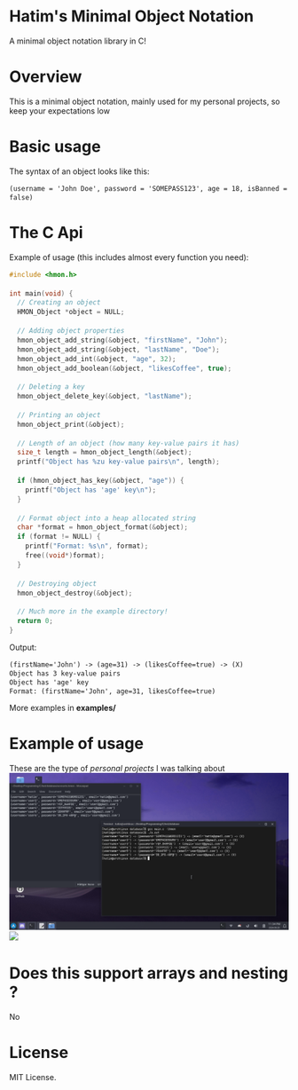 # Hatim's Minimal Object Notation
A minimal object notation library in C!

# Overview
This is a minimal object notation, mainly used for my personal projects, so keep your expectations low

# Basic usage
The syntax of an object looks like this:
```
(username = 'John Doe', password = 'SOMEPASS123', age = 18, isBanned = false)
```

# The C Api
Example of usage (this includes almost every function you need):

```c
#include <hmon.h>

int main(void) {
  // Creating an object
  HMON_Object *object = NULL;

  // Adding object properties
  hmon_object_add_string(&object, "firstName", "John");
  hmon_object_add_string(&object, "lastName", "Doe");
  hmon_object_add_int(&object, "age", 32);
  hmon_object_add_boolean(&object, "likesCoffee", true);

  // Deleting a key
  hmon_object_delete_key(&object, "lastName");

  // Printing an object
  hmon_object_print(&object);

  // Length of an object (how many key-value pairs it has)
  size_t length = hmon_object_length(&object);
  printf("Object has %zu key-value pairs\n", length);

  if (hmon_object_has_key(&object, "age")) {
    printf("Object has 'age' key\n");
  }

  // Format object into a heap allocated string
  char *format = hmon_object_format(&object);
  if (format != NULL) {
    printf("Format: %s\n", format);
    free((void*)format);
  }

  // Destroying object
  hmon_object_destroy(&object);

  // Much more in the example directory!
  return 0;
}
```

Output:
```
(firstName='John') -> (age=31) -> (likesCoffee=true) -> (X)
Object has 3 key-value pairs
Object has 'age' key
Format: (firstName='John', age=31, likesCoffee=true)
```
More examples in **examples/**

# Example of usage
These are the type of *personal projects* I was talking about
<img src="imgs/example_database.png">
<img src="imgs/example_server.png.png">

# Does this support arrays and nesting ?
No

# License
MIT License.
